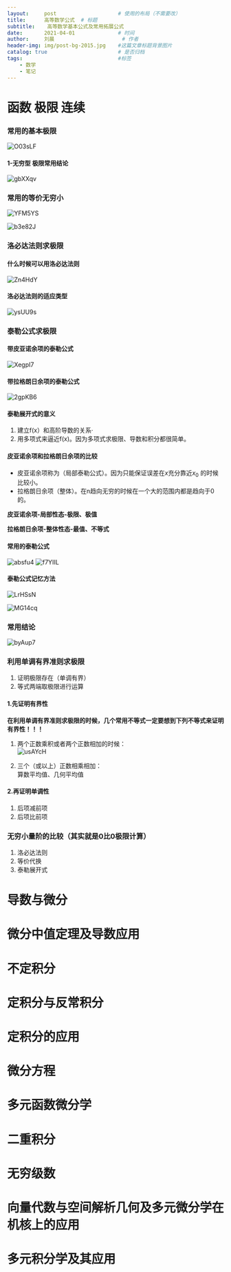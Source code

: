 ```yaml
---
layout:     post   				    # 使用的布局（不需要改）
title:      高等数学公式	# 标题 
subtitle:    高等数学基本公式及常用拓展公式
date:       2021-04-01 				# 时间
author:     刘晨 						# 作者
header-img: img/post-bg-2015.jpg 	#这篇文章标题背景图片
catalog: true 						# 是否归档
tags:								#标签
    - 数学
    - 笔记
---
```


# 函数 极限 连续
### 常用的基本极限
![O03sLF](https://liuchenmaths-1256826619.cos.ap-nanjing.myqcloud.com/uPic/O03sLF.png)

#### 1-无穷型 极限常用结论
![gbXXqv](https://liuchenmaths-1256826619.cos.ap-nanjing.myqcloud.com/uPic/gbXXqv.png)

### 常用的等价无穷小
![YFM5YS](https://liuchenmaths-1256826619.cos.ap-nanjing.myqcloud.com/uPic/YFM5YS.png)

![b3e82J](https://liuchenmaths-1256826619.cos.ap-nanjing.myqcloud.com/uPic/b3e82J.png)
### 洛必达法则求极限
#### 什么时候可以用洛必达法则
![Zn4HdY](https://liuchenmaths-1256826619.cos.ap-nanjing.myqcloud.com/uPic/Zn4HdY.png)

#### 洛必达法则的适应类型
![ysUU9s](https://liuchenmaths-1256826619.cos.ap-nanjing.myqcloud.com/uPic/ysUU9s.png)

### 泰勒公式求极限
#### 带皮亚诺余项的泰勒公式
![XegpI7](https://liuchenmaths-1256826619.cos.ap-nanjing.myqcloud.com/uPic/XegpI7.png)
#### 带拉格朗日余项的泰勒公式
![2gpKB6](https://liuchenmaths-1256826619.cos.ap-nanjing.myqcloud.com/uPic/2gpKB6.png)

#### 泰勒展开式的意义
1. 建立f(x）和高阶导数的关系·
2. 用多项式来逼近f(x)。因为多项式求极限、导数和积分都很简单。

#### 皮亚诺余项和拉格朗日余项的比较
* 皮亚诺余项称为（局部泰勒公式）。因为只能保证误差在$x$充分靠近$x_0$ 的时候比较小。
* 拉格朗日余项（整体）。在n趋向无穷的时候在一个大的范围内都是趋向于0的。

**皮亚诺余项-局部性态-极限、极值**

**拉格朗日余项-整体性态-最值、不等式**

#### 常用的泰勒公式
![absfu4](https://liuchenmaths-1256826619.cos.ap-nanjing.myqcloud.com/uPic/absfu4.png)
![f7YIIL](https://liuchenmaths-1256826619.cos.ap-nanjing.myqcloud.com/uPic/f7YIIL.png)
#### 泰勒公式记忆方法
![LrHSsN](https://liuchenmaths-1256826619.cos.ap-nanjing.myqcloud.com/uPic/LrHSsN.png)

![MG14cq](https://liuchenmaths-1256826619.cos.ap-nanjing.myqcloud.com/uPic/MG14cq.png)

### 常用结论
![byAup7](https://liuchenmaths-1256826619.cos.ap-nanjing.myqcloud.com/uPic/byAup7.png)

### 利用单调有界准则求极限
1. 证明极限存在（单调有界）
2. 等式两端取极限进行运算

#### 1.先证明有界性
**在利用单调有界准则求极限的时候，几个常用不等式一定要想到下列不等式来证明有界性！！！**
1. 两个正数乘积或者两个正数相加的时候：  
![usAYcH](https://liuchenmaths-1256826619.cos.ap-nanjing.myqcloud.com/uPic/usAYcH.png)

2. 三个（或以上）正数相乘相加：  
算数平均值、几何平均值

#### 2.再证明单调性
1. 后项减前项
2. 后项比前项

### 无穷小量阶的比较（其实就是0比0极限计算）
1. 洛必达法则
2. 等价代换
3. 泰勒展开式



# 导数与微分

# 微分中值定理及导数应用

# 不定积分

# 定积分与反常积分

# 定积分的应用

# 微分方程

# 多元函数微分学

# 二重积分

# 无穷级数

# 向量代数与空间解析几何及多元微分学在机核上的应用

# 多元积分学及其应用